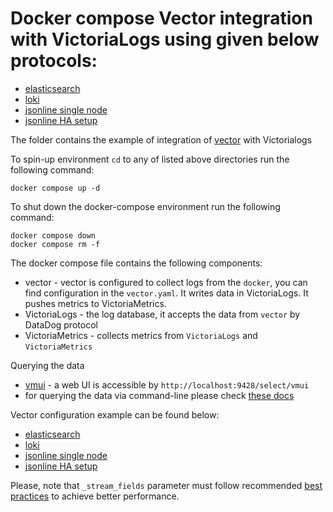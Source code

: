 # Docker compose Vector integration with VictoriaLogs using given below protocols:

* [elasticsearch](./elasticsearch)
* [loki](./loki)
* [jsonline single node](./jsonline)
* [jsonline HA setup](./jsonline-ha)

The folder contains the example of integration of [vector](https://vector.dev/docs/) with Victorialogs

To spin-up environment `cd` to any of listed above directories run the following command:
```
docker compose up -d 
```

To shut down the docker-compose environment run the following command:
```
docker compose down
docker compose rm -f
```

The docker compose file contains the following components:

* vector - vector is configured to collect logs from the `docker`, you can find configuration in the `vector.yaml`. It writes data in VictoriaLogs. It pushes metrics to VictoriaMetrics.
* VictoriaLogs - the log database, it accepts the data from `vector` by DataDog protocol
* VictoriaMetrics - collects metrics from `VictoriaLogs` and `VictoriaMetrics`

Querying the data

* [vmui](https://docs.victoriametrics.com/victorialogs/querying/#vmui) - a web UI is accessible by `http://localhost:9428/select/vmui`
* for querying the data via command-line please check [these docs](https://docs.victoriametrics.com/victorialogs/querying/#command-line)

Vector configuration example can be found below:
* [elasticsearch](./elasticsearch/vector.yaml)
* [loki](./loki/vector.yaml)
* [jsonline single node](./jsonline/vector.yaml)
* [jsonline HA setup](./jsonline-ha/vector.yaml)

Please, note that `_stream_fields` parameter must follow recommended [best practices](https://docs.victoriametrics.com/victorialogs/keyconcepts/#stream-fields) to achieve better performance.
